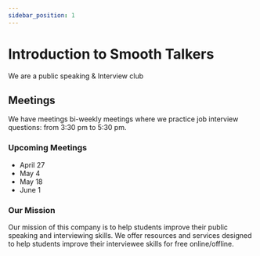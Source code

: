 ```yaml
---
sidebar_position: 1
---
```


# Introduction to Smooth Talkers

We are a public speaking & Interview club

## Meetings

We have meetings bi-weekly meetings where we practice job interview questions:
from 3:30 pm to 5:30 pm.

### Upcoming Meetings
- April 27
- May 4
- May 18
- June 1


### Our Mission



Our mission of this company is to help students improve their public speaking
and interviewing skills. 
We offer resources and services designed to help students improve their
interviewee skills for free online/offline.
